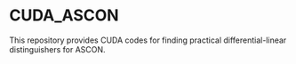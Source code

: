 # CUDA_ASCON

This repository provides CUDA codes for finding practical differential-linear distinguishers for ASCON.
